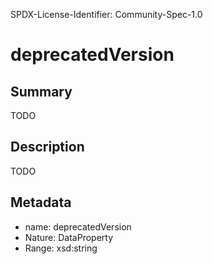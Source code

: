 SPDX-License-Identifier: Community-Spec-1.0

# deprecatedVersion

## Summary

TODO

## Description

TODO

## Metadata

- name: deprecatedVersion
- Nature: DataProperty
- Range: xsd:string
